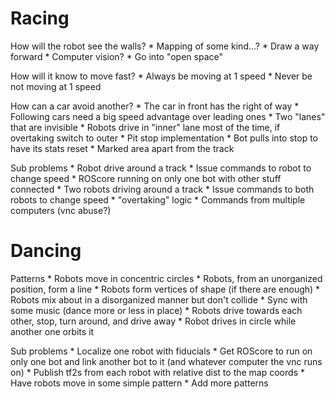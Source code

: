 # Racing

How will the robot see the walls?
    * Mapping of some kind...?
        * Draw a way forward
    * Computer vision?
        * Go into "open space"

How will it know to move fast?
    * Always be moving at 1 speed
    * Never be not moving at 1 speed

How can a car avoid another?
    * The car in front has the right of way
    * Following cars need a big speed advantage over leading ones
    * Two "lanes" that are invisible
    * Robots drive in "inner" lane most of the time, if overtaking switch to outer
    *
Pit stop implementation
    * Bot pulls into stop to have its stats reset
    * Marked area apart from the track

Sub problems
    * Robot drive around a track
    * Issue commands to robot to change speed
    * ROScore running on only one bot with other stuff connected
    * Two robots driving around a track
    * Issue commands to both robots to change speed
    * "overtaking" logic
    * Commands from multiple computers (vnc abuse?)

# Dancing

Patterns
    * Robots move in concentric circles
    * Robots, from an unorganized position, form a line
    * Robots form vertices of shape (if there are enough)
    * Robots mix about in a disorganized manner but don't collide
    * Sync with some music (dance more or less in place)
    * Robots drive towards each other, stop, turn around, and drive away
    * Robot drives in circle while another one orbits it
    

Sub problems
    * Localize one robot with fiducials 
    * Get ROScore to run on only one bot and link another bot to it (and whatever computer the vnc runs on)
    * Publish tf2s from each robot with relative dist to the map coords
    * Have robots move in some simple pattern
    * Add more patterns
 